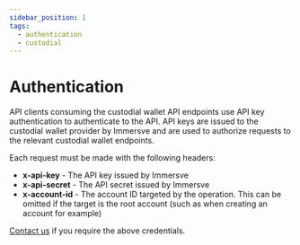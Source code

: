 ```yaml
---
sidebar_position: 1
tags:
  - authentication
  - custodial
---
```


# Authentication

API clients consuming the custodial wallet API endpoints use API key authentication to authenticate to the API. API keys are issued to the custodial wallet provider by Immersve and are used to authorize requests to the relevant custodial wallet endpoints.

Each request must be made with the following headers:
- **x-api-key** - The API key issued by Immersve
- **x-api-secret** - The API secret issued by Immersve
- **x-account-id** - The account ID targeted by the operation. This can be omitted if the target is the root account (such as when creating an account for example)

[Contact us](https://immersve.com/#contact) if you require the above credentials. 

<!-- ### Login Flow

```mermaid
sequenceDiagram
```

1. 
2. 
3. 
4.  -->